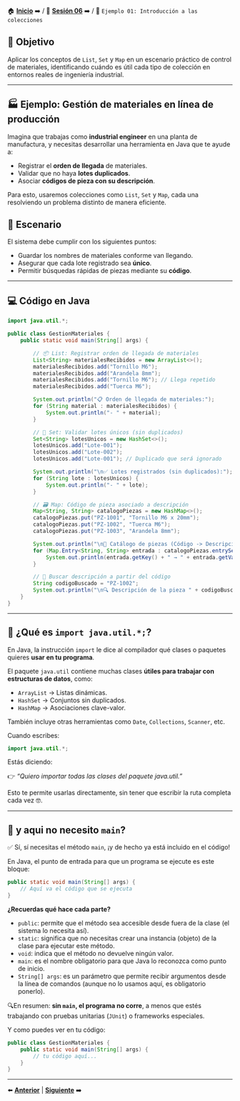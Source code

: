 🏠 [**Inicio**](../../Readme.md) ➡️ / 📖 [**Sesión 06**](../Readme.md) ➡️ / 📝 `Ejemplo 01: Introducción a las colecciones`

## 🎯 Objetivo

Aplicar los conceptos de `List`, `Set` y `Map` en un escenario práctico de control de materiales, identificando cuándo es útil cada tipo de colección en entornos reales de ingeniería industrial.

---

## 🏭 Ejemplo:  Gestión de materiales en línea de producción

Imagina que trabajas como **industrial engineer** en una planta de manufactura, y necesitas desarrollar una herramienta en Java que te ayude a:

- Registrar el **orden de llegada** de materiales.
- Validar que no haya **lotes duplicados**.
- Asociar **códigos de pieza con su descripción**.

Para esto, usaremos colecciones como `List`, `Set` y `Map`, cada una resolviendo un problema distinto de manera eficiente.


## 🧾 Escenario

El sistema debe cumplir con los siguientes puntos:

- Guardar los nombres de materiales conforme van llegando.
- Asegurar que cada lote registrado sea **único**.
- Permitir búsquedas rápidas de piezas mediante su **código**.

---

## 💻 Código en Java

```java
import java.util.*;

public class GestionMateriales {
    public static void main(String[] args) {

        // 📦 List: Registrar orden de llegada de materiales
        List<String> materialesRecibidos = new ArrayList<>();
        materialesRecibidos.add("Tornillo M6");
        materialesRecibidos.add("Arandela 8mm");
        materialesRecibidos.add("Tornillo M6"); // Llega repetido
        materialesRecibidos.add("Tuerca M6");

        System.out.println("📋 Orden de llegada de materiales:");
        for (String material : materialesRecibidos) {
            System.out.println("- " + material);
        }

        // 🧪 Set: Validar lotes únicos (sin duplicados)
        Set<String> lotesUnicos = new HashSet<>();
        lotesUnicos.add("Lote-001");
        lotesUnicos.add("Lote-002");
        lotesUnicos.add("Lote-001"); // Duplicado que será ignorado

        System.out.println("\n✅ Lotes registrados (sin duplicados):");
        for (String lote : lotesUnicos) {
            System.out.println("- " + lote);
        }

        // 🗃️ Map: Código de pieza asociado a descripción
        Map<String, String> catalogoPiezas = new HashMap<>();
        catalogoPiezas.put("PZ-1001", "Tornillo M6 x 20mm");
        catalogoPiezas.put("PZ-1002", "Tuerca M6");
        catalogoPiezas.put("PZ-1003", "Arandela 8mm");

        System.out.println("\n📇 Catálogo de piezas (Código -> Descripción):");
        for (Map.Entry<String, String> entrada : catalogoPiezas.entrySet()) {
            System.out.println(entrada.getKey() + " → " + entrada.getValue());
        }

        // 🔎 Buscar descripción a partir del código
        String codigoBuscado = "PZ-1002";
        System.out.println("\n🔍 Descripción de la pieza " + codigoBuscado + ": " + catalogoPiezas.get(codigoBuscado));
    }
}
```

---

## 🧩 ¿Qué es `import java.util.*;`?

En Java, la instrucción `import` le dice al compilador qué clases o paquetes quieres **usar en tu programa**.

El paquete `java.util` contiene muchas clases **útiles para trabajar con estructuras de datos**, como:

- `ArrayList` → Listas dinámicas.
- `HashSet` → Conjuntos sin duplicados.
- `HashMap` → Asociaciones clave-valor.

También incluye otras herramientas como `Date`, `Collections`, `Scanner`, etc.

Cuando escribes:

```java
import java.util.*;
```

Estás diciendo:

👉 *“Quiero importar todas las clases del paquete java.util.”*

Esto te permite usarlas directamente, sin tener que escribir la ruta completa cada vez 🤓.

---

## 🤔 y aqui no necesito `main`?

✅ Sí, sí necesitas el método `main`, ¡y de hecho ya está incluido en el código!

En Java, el punto de entrada para que un programa se ejecute es este bloque:

```java
public static void main(String[] args) {
    // Aquí va el código que se ejecuta
}
```
**¿Recuerdas qué hace cada parte?**

- `public`: permite que el método sea accesible desde fuera de la clase (el sistema lo necesita así).
- `static`: significa que no necesitas crear una instancia (objeto) de la clase para ejecutar este método.
- `void`: indica que el método no devuelve ningún valor.
- `main`: es el nombre obligatorio para que Java lo reconozca como punto de inicio.
- `String[] args`: es un parámetro que permite recibir argumentos desde la línea de comandos (aunque no lo usamos aquí, es obligatorio ponerlo).

🔍En resumen: **sin `main`, el programa no corre**, a menos que estés trabajando con pruebas unitarias (`JUnit`) o frameworks especiales.

Y como puedes ver en tu código:

```java
public class GestionMateriales {
    public static void main(String[] args) {
        // tu código aquí...
    }
}
```
---



⬅️ [**Anterior**](../Prework/Readme.md) | [**Siguiente**](../Ejemplo-02/Readme.md) ➡️